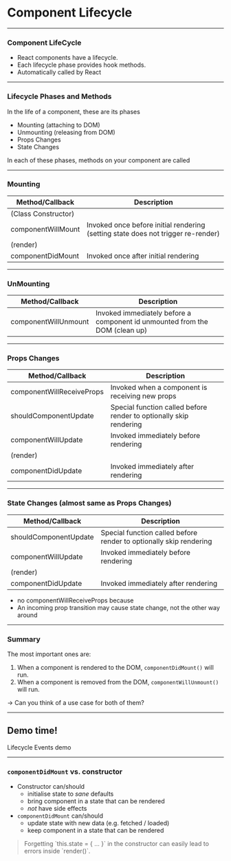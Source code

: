 # Component Lifecycle

---

### Component LifeCycle
- React components have a lifecycle.
- Each lifecycle phase provides hook methods.
- Automatically called by React

---

### Lifecycle Phases and Methods
In the life of a component, these are its phases
- Mounting (attaching to DOM)
- Unmounting (releasing from DOM)
- Props Changes
- State Changes

In each of these phases, methods on your component are called

---

### Mounting

Method/Callback | Description
--- | ---
(Class Constructor) | 
componentWillMount | Invoked once before initial rendering (setting state does not trigger re-render)
(render) | 
componentDidMount | Invoked once after initial rendering

---

### UnMounting

Method/Callback | Description
--- | ---
componentWillUnmount | Invoked immediately before a component id unmounted from the DOM (clean up)

---

### Props Changes

Method/Callback | Description
--- | ---
componentWillReceiveProps | Invoked when a component is receiving new props
shouldComponentUpdate | Special function called before render to optionally skip rendering
componentWillUpdate | Invoked immediately before rendering
(render) | 
componentDidUpdate | Invoked immediately after rendering

---

### State Changes (almost same as Props Changes)

Method/Callback | Description
--- | ---
shouldComponentUpdate | Special function called before render to optionally skip rendering
componentWillUpdate | Invoked immediately before rendering
(render) | 
componentDidUpdate | Invoked immediately after rendering

* no componentWillReceiveProps because
* An incoming prop transition may cause state change, not the other way around

---
### Summary

The most important ones are:
1. When a component is rendered to the DOM, `componentDidMount()` will run.
1. When a component is removed from the DOM, `componentWillUnmount()` will run.

<!-- .element: class="fragment" -->&rarr; Can you think of a use case for both of them?

---

<!-- .slide: data-background="url('images/demo.jpg')" data-background-size="cover" --> 
<!-- .slide: class="lab" -->
## Demo time!
Lifecycle Events demo

---

### `componentDidMount` vs. constructor

* Constructor can/should
  * initialise state to _sane_ defaults
  * bring component in a state that can be rendered
  * *not* have side effects
* `componentDidMount` can/should
  * update state with new data (e.g. fetched / loaded)
  * keep component in a state that can be rendered

><!-- .element: class="fragment" -->Forgetting `this.state = { ... }` in the constructor can easily lead to errors inside `render()`.

